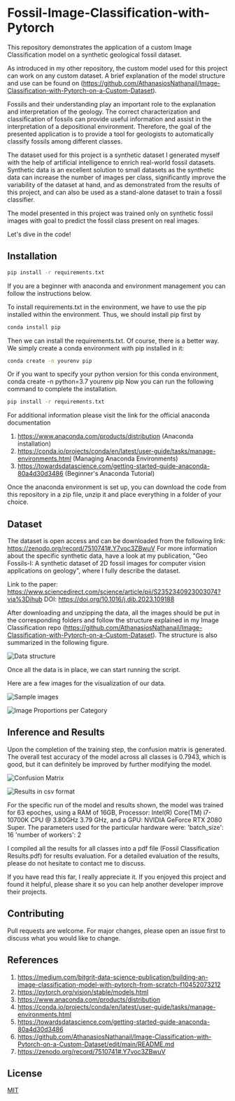 # Fossil-Image-Classification-with-Pytorch
This repository demonstrates the application of a custom Image Classification model on a synthetic geological fossil dataset.

As introduced in my other repository, the custom model used for this project can work on any custom dataset. A brief explanation of the model structure and use can be found on (https://github.com/AthanasiosNathanail/Image-Classification-with-Pytorch-on-a-Custom-Dataset).

Fossils and their understanding play an important role to the explanation and interpretation of the geology. The correct characterization and classification of fossils can provide useful information and assist in the interpretation of a depositional environment. Therefore, the goal of the presented application is to provide a tool for geologists to automatically classify fossils among different classes.

The dataset used for this project is a synthetic dataset I generated myself with the help of artificial intelligence to enrich real-world fossil datasets. Synthetic data is an excellent solution to small datasets as the synthetic data can increase the number of images per class, significantly improve the variability of the dataset at hand, and as demonstrated from the results of this project, and can also be used as a stand-alone dataset to train a fossil classifier. 

The model presented in this project was trained only on synthetic fossil images with goal to predict the fossil class present on real images.

Let's dive in the code!

## Installation

```bash
pip install -r requirements.txt
```

If you are a beginner with anaconda and environment management you can follow the instructions below.

To install requirements.txt in the environment, we have to use the pip installed within the environment. 
Thus, we should install pip first by

```bash
conda install pip
```

Then we can install the requirements.txt. Of course, there is a better way. 
We simply create a conda environment with pip installed in it:

```bash
conda create -n yourenv pip
```

Or if you want to specify your python version for this conda environment, conda create -n python=3.7 yourenv pip
Now you can run the following command to complete the installation.

```bash
pip install -r requirements.txt
```

For additional information please visit the link for the official anaconda documentation
1) https://www.anaconda.com/products/distribution (Anaconda installation)
2) https://conda.io/projects/conda/en/latest/user-guide/tasks/manage-environments.html (Managing Anaconda Environments)
3) https://towardsdatascience.com/getting-started-guide-anaconda-80a4d30d3486 (Beginner's Anaconda Tutorial)

Once the anaconda environment is set up, you can download the code from this repository in a zip file, unzip it and place everything in a folder of your choice.

## Dataset

The dataset is open access and can be downloaded from the following link: https://zenodo.org/record/7510741#.Y7voc3ZBwuV
For more information about the specific synthetic data, have a look at my publication, "Geo Fossils-I: A synthetic dataset of 2D fossil images for computer vision applications on geology", where I fully describe the dataset. 

Link to the paper: https://www.sciencedirect.com/science/article/pii/S2352340923003074?via%3Dihub
DOI: https://doi.org/10.1016/j.dib.2023.109188

After downloading and unzipping the data, all the images should be put in the corresponding folders and follow the structure explained in my Image Classification repo (https://github.com/AthanasiosNathanail/Image-Classification-with-Pytorch-on-a-Custom-Dataset). The structure is also summarized in the following figure.

![Data structure](DataStructure.jpg)

Once all the data is in place, we can start running the script. 

Here are a few images for the visualization of our data.

![Sample images](sample.jpg)

![Image Proportions per Category](proportions.jpg)

## Inference and Results

Upon the completion of the training step, the confusion matrix is generated. The overall test accuracy of the model across all classes is 0.7943, which is good, but it can definitely be improved by further modifying the model.


![Confusion Matrix](cfm.jpg)


![Results in csv format](results.jpg)


For the specific run of the model and results shown, the model was trained for 63 epoches, using a RAM of 16GB, Processor: Intel(R) Core(TM) i7-10700K CPU @ 3.80GHz 3.79 GHz, and a GPU: NVIDIA GeForce RTX 2080 Super. 
The parameters used for the particular hardware were:
'batch_size': 16
'number of workers': 2

I compiled all the results for all classes into a pdf file (Fossil Classification Results.pdf) for results evaluation. For a detailed evaluation of the results, please do not hesitate to contact me to discuss.

If you have read this far, I really appreciate it. If you enjoyed this project and found it helpful, please share it so you can help another developer improve their projects.

## Contributing

Pull requests are welcome. For major changes, please open an issue first to discuss what you would like to change.

## References

1. https://medium.com/bitgrit-data-science-publication/building-an-image-classification-model-with-pytorch-from-scratch-f10452073212
2. https://pytorch.org/vision/stable/models.html
3. https://www.anaconda.com/products/distribution
4. https://conda.io/projects/conda/en/latest/user-guide/tasks/manage-environments.html 
5. https://towardsdatascience.com/getting-started-guide-anaconda-80a4d30d3486
6. https://github.com/AthanasiosNathanail/Image-Classification-with-Pytorch-on-a-Custom-Dataset/edit/main/README.md
7. https://zenodo.org/record/7510741#.Y7voc3ZBwuV

## License

[MIT](https://choosealicense.com/licenses/mit/)

